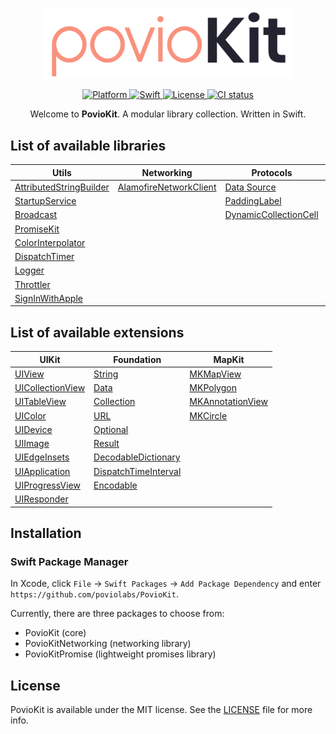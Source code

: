 <p align="center">
    <img src="https://raw.githubusercontent.com/poviolabs/PovioKit/master/PovioKit.png" width="400" max-width="90%" alt="PovioKit" />
</p>

<p align="center">
    <a href="https://cocoapods.org/pods/PovioKit">
        <img src="https://img.shields.io/cocoapods/p/PovioKit.svg?style=flat" alt="Platform" />
    </a>
    <a href="https://swift.org/blog/swift-5-3-released/">
        <img src="https://img.shields.io/badge/Swift-5.3-orange.svg?style=flat" alt="Swift" />
    </a>
    <a href="https://cocoapods.org/pods/PovioKit">
        <img src="https://img.shields.io/cocoapods/l/PovioKit.svg?style=flat" alt="License" />
    </a>
    <a href="https://github.com/poviolabs/PovioKit/actions/workflows/CI.yml">
        <img src="https://github.com/poviolabs/PovioKit/actions/workflows/CI.yml/badge.svg" alt="CI status" />
    </a>
</p>

<p align="center">
    Welcome to <b>PovioKit</b>. A modular library collection. Written in Swift.
</p>


## List of available libraries

| Utils | Networking | Protocols | Views |
| --- | --- | --- | --- |
| [AttributedStringBuilder](Resources/Utilities/AttributedStringBuilder/) | [AlamofireNetworkClient](Resources/Networking/AlamofireNetworkClient/) | [Data Source](Resources/Protocols/DataSource/) | [GradientView](Resources/Views/GradientView/) |
| [StartupService](Resources/Utilities/StartupService/) | | [PaddingLabel](Resources/Views/PaddingLabel/) |
| [Broadcast](Resources/Utilities/Broadcast/) | | [DynamicCollectionCell](Resources/Views/DynamicCollectionCell/) |
| [PromiseKit](Resources/Utilities/PromiseKit/) | | |
| [ColorInterpolator](Resources/Utilities/ColorInterpolator/) | | |
| [DispatchTimer](Resources/Utilities/DispatchTimer/) | | |
| [Logger](Resources/Utilities/Logger/) | | |
| [Throttler](Resources/Utilities/Throttler/) | | |
| [SignInWithApple](Resources/Utilities/SignInWithApple/) | | |

## List of available extensions

| UIKit | Foundation | MapKit |
| --- | --- | --- |
| [UIView](Sources/Extensions/UIKit/UIView+Povio.swift) | [String](Sources/Extensions/Foundation/String+Povio.swift) | [MKMapView](Sources/Extensions/MapKit/MKMapView+PovioKit.swift) |
| [UICollectionView](Sources/Extensions/UIKit/UICollectionView+Povio.swift) | [Data](Sources/Extensions/Foundation/Data+Povio.swift) | [MKPolygon](Sources/Extensions/MapKit/MKPolygon+PovioKit.swift) |
| [UITableView](Sources/Extensions/UIKit/UITableView+Povio.swift) | [Collection](Sources/Extensions/Foundation/Collection+Povio.swift) | [MKAnnotationView](Sources/Extensions/MapKit/MKAnnotationView+PovioKit.swift) |
| [UIColor](Sources/Extensions/UIKit/UIColor+Povio.swift) | [URL](Sources/Extensions/Foundation/URL+Povio.swift) | [MKCircle](Sources/Extensions/MapKit/MKCircle+PovioKit.swift) |
| [UIDevice](Sources/Extensions/UIKit/UIDevice+Povio.swift) | [Optional](Sources/Extensions/Foundation/Optional+Povio.swift) | |
| [UIImage](Sources/Extensions/UIKit/UIImage+Povio.swift) | [Result](Sources/Extensions/Foundation/Result+Povio.swift) | |
| [UIEdgeInsets](Sources/Extensions/UIKit/UIEdgeInsets+Povio.swift) | [DecodableDictionary](Sources/Extensions/Foundation/DecodableDictionary+Povio.swift) | |
| [UIApplication](Sources/Extensions/UIKit/UIApplication+Povio.swift) | [DispatchTimeInterval](Sources/Extensions/Foundation/DispatchTimeInterval+Povio.swift) | |
| [UIProgressView](Sources/Extensions/UIKit/UIProgressView+Povio.swift) | [Encodable](Sources/Extensions/Foundation/Encodable+Povio.swift) | |
| [UIResponder](Sources/Extensions/UIKit/UIResponder+Povio.swift) | |


## Installation

### Swift Package Manager

In Xcode, click `File` -> `Swift Packages` -> `Add Package Dependency` and enter `https://github.com/poviolabs/PovioKit`.

Currently, there are three packages to choose from:
- PovioKit (core)
- PovioKitNetworking (networking library)
- PovioKitPromise (lightweight promises library)


## License

PovioKit is available under the MIT license. See the [LICENSE](LICENSE) file for more info.
